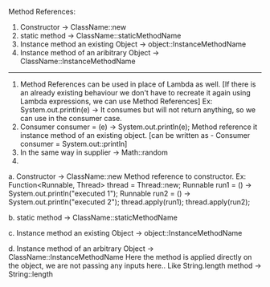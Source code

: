Method References:
 1. Constructor -> ClassName::new
 2. static method -> ClassName::staticMethodName
 3. Instance method an existing Object -> object::InstanceMethodName
 4. Instance method of an aribitrary Object -> ClassName::InstanceMethodName

-------------------
1. Method References can be used in place of Lambda as well. 
[If there is an already existing behaviour we don't have to recreate it again using Lambda expressions, we can use Method References]
Ex: System.out.println(e) -> It consumes but will not return anything, so we can use in the consumer case.
2. Consumer<String> consumer = (e) -> System.out.println(e); Method reference it instance method of an existing object.
[can be written as - Consumer<String> consumer = System.out::println]
3. In the same way in supplier -> Math::random
4. 
a. Constructor -> ClassName::new
Method reference to constructor.
Ex: Function<Runnable, Thread> thread = Thread::new;
Runnable run1 = () -> System.out.println("executed 1");
Runnable run2 = () -> System.out.println("executed 2");
thread.apply(run1);
thread.apply(run2);

b. static method -> ClassName::staticMethodName

c. Instance method an existing Object -> object::InstanceMethodName

d. Instance method of an arbitrary Object -> ClassName::InstanceMethodName
 Here the method is applied directly on the object, we are not passing any inputs here.. 
Like String.length method -> String::length




